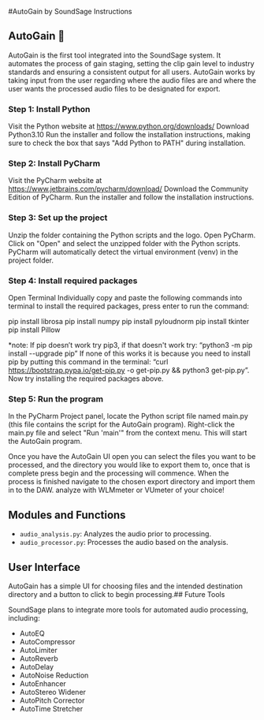 #﻿AutoGain by SoundSage Instructions

## AutoGain  🦉

AutoGain is the first tool integrated into the SoundSage system.
It automates the process of gain staging, setting the clip gain level to industry standards and ensuring a consistent
output for all users.
AutoGain works by taking input from the user regarding where the audio files are and where the user wants the
processed audio files to be designated for export.


### Step 1: Install Python


Visit the Python website at https://www.python.org/downloads/
Download Python3.10
Run the installer and follow the installation instructions, making sure to check the box that says "Add Python to PATH" during installation.

### Step 2: Install PyCharm


Visit the PyCharm website at https://www.jetbrains.com/pycharm/download/
Download the Community Edition of PyCharm.
Run the installer and follow the installation instructions.

### Step 3: Set up the project


Unzip the folder containing the Python scripts and the logo.
Open PyCharm.
Click on "Open" and select the unzipped folder with the Python scripts.
PyCharm will automatically detect the virtual environment (venv) in the project folder.

### Step 4: Install required packages


Open Terminal 
Individually copy and paste the following commands into terminal to install the required packages, press enter to run the command:

pip install librosa
pip install numpy
pip install pyloudnorm
pip install tkinter
pip install Pillow

*note: If pip doesn’t work try pip3, if that doesn't work try: “python3 -m pip install --upgrade pip” If none of this works it is because you need to install pip by putting this command in the terminal: 
“curl https://bootstrap.pypa.io/get-pip.py -o get-pip.py && python3 get-pip.py”. Now try installing the required packages above.

### Step 5: Run the program


In the PyCharm Project panel, locate the Python script file named main.py (this file contains the script for the AutoGain program).
Right-click the main.py file and select "Run 'main'" from the context menu. This will start the AutoGain program.


Once you have the AutoGain UI open you can select the files you want to be processed, and the directory you would like to export them to, once that is complete press begin and the processing will commence. When the process is finished navigate to the chosen export directory and import them in to the DAW. analyze with WLMmeter or VUmeter of your choice!

## Modules and Functions

- `audio_analysis.py`: Analyzes the audio prior to processing.
- `audio_processor.py`: Processes the audio based on the analysis.


## User Interface

AutoGain has a simple UI for choosing files and the intended destination directory and a button to click to begin processing.## Future Tools

SoundSage plans to integrate more tools for automated audio processing, including:

- AutoEQ
- AutoCompressor
- AutoLimiter
- AutoReverb
- AutoDelay
- AutoNoise Reduction
- AutoEnhancer
- AutoStereo Widener
- AutoPitch Corrector
- AutoTime Stretcher
